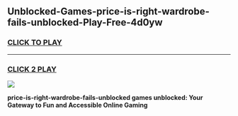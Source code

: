 
## Unblocked-Games-price-is-right-wardrobe-fails-unblocked-Play-Free-4d0yw
<h3>
<a href="https://premium76.site?title=price-is-right-wardrobe-fails-unblocked&ref=23A">CLICK TO PLAY</a></h3>
<hr>

<h3>
<a href="https://premium76.site?title=price-is-right-wardrobe-fails-unblocked&ref=23A">CLICK 2 PLAY</a>
  
</h3>

<a href="https://premium76.site?title=price-is-right-wardrobe-fails-unblocked&ref=23A"><img src="https://clearcache.store/games.png"></a>


**price-is-right-wardrobe-fails-unblocked games unblocked: Your Gateway to Fun and Accessible Online Gaming**
